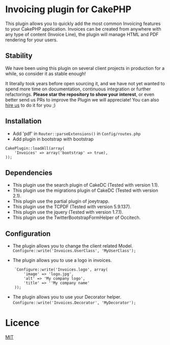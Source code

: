 # Invoicing plugin for CakePHP

This plugin allows you to quickly add the most common Invoicing features to your CakePHP application. Invoices can be created from anywhere with any type of content (Invoice Line), the plugin will manage HTML and PDF rendering for your users.

## Stability

We have been using this plugin on several client projects in production for a while, so consider it as stable enough!

It literally took years before open sourcing it, and we have not yet wanted to spend more time on documentation, continuous integration or further refactorings.
**Please star the repository to show your interest**, or even better send us PRs to improve the Plugin we will appreciate! You can also [hire us](mailto:contact@occitech.fr) to do it for you ;)

## Installation

* Add 'pdf' in `Router::parseExtensions()` in `Config/routes.php`
* Add plugin in bootstrap with bootstrap
```
CakePlugin::loadAll(array(
	'Invoices' => array('bootstrap' => true),
));
```

## Dependencies

* This plugin use the search plugin of CakeDC (Tested with version 1.1).
* This plugin use the migrations plugin of CakeDC (Tested with version 2.1).
* This plugin use the partial plugin of joeytrapp.
* This plugin use the TCPDF (Tested with version 5.9.137).
* This plugin use the jquery (Tested with version 1.7.1).
* This plugin use the TwitterBootstrapFormHelper of Occitech.

## Configuration

* The plugin allows you to change the client related Model.
	`Configure::write('Invoices.UserClass', 'MyUserClass');`

* The plugin allows you to use a logo in invoices.
```
	`Configure::write('Invoices.logo', array(
		'image' => 'logo.jpg',
		'alt' => 'My company logo',
		'title' => ''My company name'
	));
```

* The plugin allows you to use your Decorator helper.
	`Configure::write('Invoices.Decorator', 'MyDecorator');`

# Licence

[MIT](LICENSE)